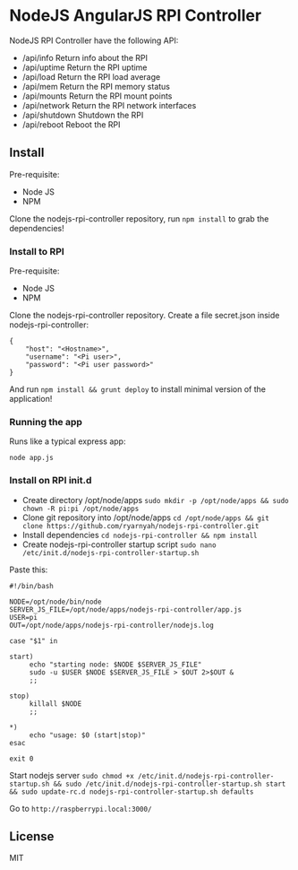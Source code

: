 # NodeJS AngularJS RPI Controller

NodeJS RPI Controller have the following API:
* /api/info
	Return info about the RPI
* /api/uptime
	Return the RPI uptime
* /api/load
	Return the RPI load average
* /api/mem
	Return the RPI memory status
* /api/mounts
	Return the RPI mount points
* /api/network
	Return the RPI network interfaces
* /api/shutdown
	Shutdown the RPI
* /api/reboot
	Reboot the RPI

## Install

Pre-requisite:
* Node JS
* NPM

Clone the nodejs-rpi-controller repository, run `npm install` to grab the dependencies!

### Install to RPI

Pre-requisite:
* Node JS
* NPM

Clone the nodejs-rpi-controller repository.
Create a file secret.json inside nodejs-rpi-controller:

    {
        "host": "<Hostname>",
        "username": "<Pi user>",
        "password": "<Pi user password>"
    }

And run `npm install && grunt deploy` to install minimal version of the application!

### Running the app

Runs like a typical express app:

    node app.js

### Install on RPI init.d
* Create directory /opt/node/apps `sudo mkdir -p /opt/node/apps && sudo chown -R pi:pi /opt/node/apps`
* Clone git repository into /opt/node/apps `cd /opt/node/apps && git clone https://github.com/ryarnyah/nodejs-rpi-controller.git`
* Install dependencies `cd nodejs-rpi-controller && npm install`
* Create nodejs-rpi-controller startup script `sudo nano /etc/init.d/nodejs-rpi-controller-startup.sh`

Paste this:

    #!/bin/bash
    
    NODE=/opt/node/bin/node
    SERVER_JS_FILE=/opt/node/apps/nodejs-rpi-controller/app.js
    USER=pi
    OUT=/opt/node/apps/nodejs-rpi-controller/nodejs.log
    
    case "$1" in
    
    start)
         echo "starting node: $NODE $SERVER_JS_FILE"
         sudo -u $USER $NODE $SERVER_JS_FILE > $OUT 2>$OUT &
         ;;
    
    stop)
         killall $NODE
         ;;
    
    *)
         echo "usage: $0 (start|stop)"
    esac
    
    exit 0

Start nodejs server `sudo chmod +x /etc/init.d/nodejs-rpi-controller-startup.sh && sudo /etc/init.d/nodejs-rpi-controller-startup.sh start && sudo update-rc.d nodejs-rpi-controller-startup.sh defaults`

Go to `http://raspberrypi.local:3000/`
## License
MIT
